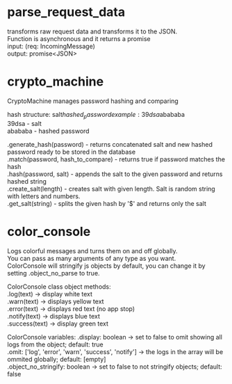 # parse_request_data
transforms raw request data and transforms it to the JSON.  
Function is asynchronous and it returns a promise  
input: (req: IncomingMessage)  
output: promise\<JSON\>

# crypto_machine
CryptoMachine manages password hashing and comparing  

hash structure: salt$hashed_password  
example: 39dsa$abababa  
    39dsa - salt  
    abababa - hashed password  

.generate_hash(password) - returns concatenated salt and new hashed password ready to be stored in the database  
.match(password, hash_to_compare) - returns true if password matches the hash  
.hash(password, salt) - appends the salt to the given password and returns hashed string  
.create_salt(length) - creates salt with given length. Salt is random string with letters and numbers.  
.get_salt(string) - splits the given hash by '$' and returns only the salt  


# color_console
Logs colorful messages and turns them on and off globally.  
You can pass as many arguments of any type as you want.  
ColorConsole will stringify js objects by default, you can change it by setting .object_no_parse to true.  

ColorConsole class object methods:  
.log(text) -> display white text  
.warn(text) -> displays yellow text  
.error(text) -> displays red text (no app stop)  
.notify(text) -> displays blue text  
.success(text) -> display green text  

ColorConsole variables:
.display: boolean -> set to false to omit showing all logs from the object; default: true  
.omit: ['log', 'error', 'warn', 'success', 'notify'] -> the logs in the array will be ommited globally; default: [empty]  
.object_no_stringify: boolean -> set to false to not stringify objects; default: false